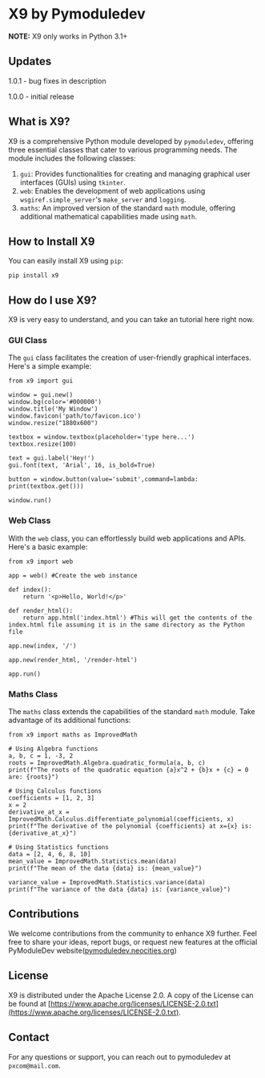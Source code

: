 # X9 by Pymoduledev

**NOTE:** X9 only works in Python 3.1+


## Updates

1.0.1 - bug fixes in description

1.0.0 - initial release


## What is X9?

X9 is a comprehensive Python module developed by `pymoduledev`, offering three essential classes that cater to various programming needs. The module includes the following classes:

1. `gui`: Provides functionalities for creating and managing graphical user interfaces (GUIs) using `tkinter`.
2. `web`: Enables the development of web applications using `wsgiref.simple_server`'s `make_server` and `logging`.
3. `maths`: An improved version of the standard `math` module, offering additional mathematical capabilities made using `math`.

## How to Install X9

You can easily install X9 using `pip`:

`pip install x9`

## How do I use X9?

X9 is very easy to understand, and you can take an tutorial here right now.

### GUI Class

The `gui` class facilitates the creation of user-friendly graphical interfaces. Here's a simple example:

```
from x9 import gui

window = gui.new()
window.bg(color='#000000')
window.title('My Window')
window.favicon('path/to/favicon.ico')
window.resize("1880x600")

textbox = window.textbox(placeholder='type here...')
textbox.resize(100)

text = gui.label('Hey!')
gui.font(text, 'Arial', 16, is_bold=True)

button = window.button(value='submit',command=lambda: print(textbox.get()))

window.run()

```

### Web Class

With the `web` class, you can effortlessly build web applications and APIs. Here's a basic example:

```
from x9 import web

app = web() #Create the web instance

def index():
    return '<p>Hello, World!</p>'

def render_html():
    return app.html('index.html') #This will get the contents of the index.html file assuming it is in the same directory as the Python file

app.new(index, '/')

app.new(render_html, '/render-html')

app.run()

```

### Maths Class

The `maths` class extends the capabilities of the standard `math` module. Take advantage of its additional functions:

```
from x9 import maths as ImprovedMath

# Using Algebra functions
a, b, c = 1, -3, 2
roots = ImprovedMath.Algebra.quadratic_formula(a, b, c)
print(f"The roots of the quadratic equation {a}x^2 + {b}x + {c} = 0 are: {roots}")

# Using Calculus functions
coefficients = [1, 2, 3]
x = 2
derivative_at_x = ImprovedMath.Calculus.differentiate_polynomial(coefficients, x)
print(f"The derivative of the polynomial {coefficients} at x={x} is: {derivative_at_x}")

# Using Statistics functions
data = [2, 4, 6, 8, 10]
mean_value = ImprovedMath.Statistics.mean(data)
print(f"The mean of the data {data} is: {mean_value}")

variance_value = ImprovedMath.Statistics.variance(data)
print(f"The variance of the data {data} is: {variance_value}")

```

## Contributions

We welcome contributions from the community to enhance X9 further. Feel free to share your ideas, report bugs, or request new features at the official PyModuleDev website([pymoduledev.neocities.org](https://pymoduledev.neocities.org))

## License

X9 is distributed under the Apache License 2.0. A copy of the License can be found at [https://www.apache.org/licenses/LICENSE-2.0.txt](https://www.apache.org/licenses/LICENSE-2.0.txt).

## Contact

For any questions or support, you can reach out to pymoduledev at `pxcom@mail.com`.
